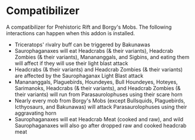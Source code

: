 # Compatibilizer
A compatibilizer for Prehistoric Rift and Borgy's Mobs. The following interactions can happen when this addon is installed.

* Triceratops' rivalry buff can be triggered by Bakunawas
* Saurophaganaxes will eat Headcrabs (& their variants), Headcrab Zombies (& their variants), Manananggals, and Sigbins, and eating them will affect if they will use their light blast attack
* Headcrabs (& their variants) and Headcrab Zombies (& their variants) are affected by the Saurophaganax Light Blast attack
* Manananggals, Plaguebirds, Houndeyes, Bull Houndeyes, Hoteyes, Sarimanoks, Headcrabs (& their variants), and Headcrab Zombies (& their variants) will run from Parasaurolophuses using their scare horn
* Nearly every mob from Borgy's Mobs (except Bullsquids, Plaguebirds, Icthyosaurs, and Bakunawas) will attack Parasaurolophuses using their aggravating horn
* Saurophaganaxes will eat Headcrab Meat (cooked and raw), and wild Saurophaganaxes will also go after dropped raw and cooked headcrab meat
